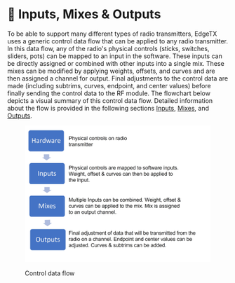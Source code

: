 # 🚧 Inputs, Mixes & Outputs

To be able to support many different types of radio transmitters, EdgeTX uses a generic control data flow that can be applied to any radio transmitter. In this data flow, any of the radio's physical controls (sticks, switches, sliders, pots) can be mapped to an input in the software. These inputs can be directly assigned or combined with other inputs into a single mix. These mixes can be modified by applying weights, offsets, and curves and are then assigned a channel for output. Final adjustments to the control data are made (including subtrims, curves, endpoint, and center values) before finally sending the control data to the RF module. The flowchart below depicts a visual summary of this control data flow. Detailed information about the flow is provided in the following sections [Inputs](inputs.md), [Mixes](mixes.md), and [Outputs](../user-inteface.md).

<figure><img src="../../.gitbook/assets/inputflow.jpg" alt=""><figcaption><p>Control data flow</p></figcaption></figure>
